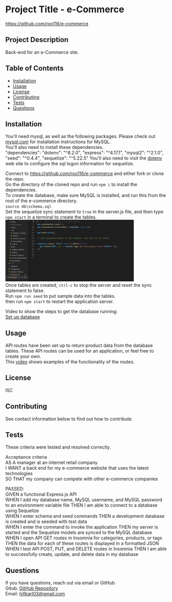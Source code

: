 
  
# Project Title - e-Commerce  

https://github.com/roo116/e-commerce  
  
## Project Description
Back-end for an e-Commerce site.


  
## Table of Contents
  - [Installation](#installation)
  - [Usage](#usage)
  - [License](#license)
  - [Contributing](#contributing)
  - [Tests](#tests)
  - [Questions](#questions)
  
## Installation

You'll need mysql, as well as the following packages.   Please check out [mysql.com](https://www.mysql.com/) for installation instructions for MySQL.  
You'll also need to install these dependencies.  
 "dependencies":
    "dotenv": "^8.2.0",
    "express": "^4.17.1",
    "mysql2": "^2.1.0",
    "seed": "^0.4.4",
    "sequelize": "^5.22.5"
You'll also need to visit the [dotenv](https://www.npmjs.com/package/dotenv) web site to configure the sql logon information for sequelize.  

Connect to https://github.com/roo116/e-commerce and either fork or clone the repo.  
Go the directory of the cloned repo and run `npm i` to install the dependencies.  
To create the database, make sure MySQL is installed, and run this from the root of the e-commerce directory.  
`source db\schema.sql`  
Set the sequelize sync statement to `true` in the server.js file, and then type `npm start` in a terminal to create the tables.  
<img src='./screen-shots/screenshot1.png' style='width:400px'/>  
Once tables are created, `ctrl-c` to stop the server and reset the sync statement to false.  
Run `npm run seed` to put sample data into the tables.  
then run `npm start` to restart the application server.  


Video to show the steps to get the database running:  
[Set up database](https://drive.google.com/file/d/1CDJHKKSRV2yO2OLbSeJ4ftZjYlx17_S6/view?usp=sharing)




  
## Usage
API routes have been set up to return product data from the database tables.  These API routes can be used for an application, or feel free to create your own.  
This [video](https://drive.google.com/file/d/1LMBsrFtp5iTCHD4d_gq9v5AwKi4TnBTP/view?usp=sharing) shows examples of the functionality of the routes.  

  
## License
ISC
  
## Contributing
See contact information below to find out how to contribute.
  
## Tests

These criteria were tested and resolved correctly.  

Acceptance criteria  
AS A manager at an internet retail company  
I WANT a back end for my e-commerce website that uses the latest technologies  
SO THAT my company can compete with other e-commerce companies  

PASSED:  
GIVEN a functional Express.js API  
WHEN I add my database name, MySQL username, and MySQL password to an environment variable file
THEN I am able to connect to a database using Sequelize  
WHEN I enter schema and seed commands
THEN a development database is created and is seeded with test data  
WHEN I enter the command to invoke the application
THEN my server is started and the Sequelize models are synced to the MySQL database  
WHEN I open API GET routes in Insomnia for categories, products, or tags
THEN the data for each of these routes is displayed in a formatted JSON  
WHEN I test API POST, PUT, and DELETE routes in Insomnia
THEN I am able to successfully create, update, and delete data in my database  
  


## Questions
If you have questions, reach out via email or GitHub  
Gitub:  [GitHub Repository](https//github.com/roo116)  
Email:  hillkarl03@gmail.com  
  
